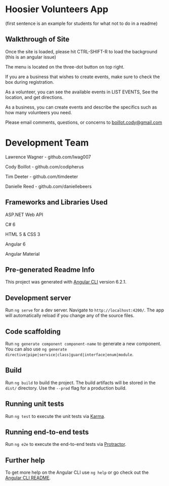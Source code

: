 # Hoosier Volunteers App
(first sentence is an example for students for what not to do in a readme)
## Walkthrough of Site

Once the site is loaded, please hit CTRL-SHIFT-R to load the background (this is an angular issue) 

The menu is located on the three-dot button on top right.

If you are a business that wishes to create events, make sure to check the box during registration.

As a volunteer, you can see the available events in LIST EVENTS, See the location, and get directions.

As a business, you can create events and describe the specifics such as how many volunteers you need.

Please email comments, questions, or concerns to boillot.cody@gmail.com

# Development Team

Lawrence Wagner - github.com/lwag007

Cody Boillot - github.com/codipherus

Tim Deeter - github.com/timdeeter

Danielle Reed - github.com/daniellebeers

## Frameworks and Libraries Used

ASP.NET Web API

C# 6

HTML 5 & CSS 3

Angular 6

Angular Material

## Pre-generated Readme Info

This project was generated with [Angular CLI](https://github.com/angular/angular-cli) version 6.2.1.

## Development server

Run `ng serve` for a dev server. Navigate to `http://localhost:4200/`. The app will automatically reload if you change any of the source files.

## Code scaffolding

Run `ng generate component component-name` to generate a new component. You can also use `ng generate directive|pipe|service|class|guard|interface|enum|module`.

## Build

Run `ng build` to build the project. The build artifacts will be stored in the `dist/` directory. Use the `--prod` flag for a production build.

## Running unit tests

Run `ng test` to execute the unit tests via [Karma](https://karma-runner.github.io).

## Running end-to-end tests

Run `ng e2e` to execute the end-to-end tests via [Protractor](http://www.protractortest.org/).

## Further help

To get more help on the Angular CLI use `ng help` or go check out the [Angular CLI README](https://github.com/angular/angular-cli/blob/master/README.md).
